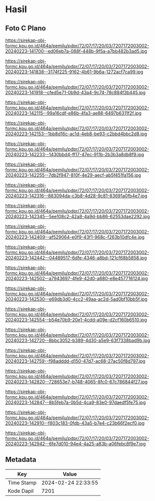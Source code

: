 # Hasil

## Foto C Plano

https://sirekap-obj-formc.kpu.go.id/464a/pemilu/pdpr/72/07/17/20/03/7207172003002-20240223-141700--ed06eb7a-088f-448b-9f5a-a7bb482b3ad5.jpg

https://sirekap-obj-formc.kpu.go.id/464a/pemilu/pdpr/72/07/17/20/03/7207172003002-20240223-141838--3174f225-9162-4b61-9b6a-1272acf7ca99.jpg

https://sirekap-obj-formc.kpu.go.id/464a/pemilu/pdpr/72/07/17/20/03/7207172003002-20240223-141918--cfed5e71-0b9d-43a4-9c74-78c884f3b445.jpg

https://sirekap-obj-formc.kpu.go.id/464a/pemilu/pdpr/72/07/17/20/03/7207172003002-20240223-142115--99a16cdf-e86b-4fa3-ae88-6497b6311f2f.jpg

https://sirekap-obj-formc.kpu.go.id/464a/pemilu/pdpr/72/07/17/20/03/7207172003002-20240223-142153--1bb8d16c-ac1d-4eb8-be93-c2bbd4bbc2d8.jpg

https://sirekap-obj-formc.kpu.go.id/464a/pemilu/pdpr/72/07/17/20/03/7207172003002-20240223-142233--1430bbd4-ff17-47ec-911b-2b3b3a8db8f9.jpg

https://sirekap-obj-formc.kpu.go.id/464a/pemilu/pdpr/72/07/17/20/03/7207172003002-20240223-142255--7db2f947-810f-4e29-aecf-ab5f451fa156.jpg

https://sirekap-obj-formc.kpu.go.id/464a/pemilu/pdpr/72/07/17/20/03/7207172003002-20240223-142316--883094da-c3b8-4d28-9c81-83691a0fb4e7.jpg

https://sirekap-obj-formc.kpu.go.id/464a/pemilu/pdpr/72/07/17/20/03/7207172003002-20240223-142345--5ee108c2-42a8-4a9d-bb86-62553dae2292.jpg

https://sirekap-obj-formc.kpu.go.id/464a/pemilu/pdpr/72/07/17/20/03/7207172003002-20240223-142409--af529064-e0f9-43f1-968c-f263b10dfc4e.jpg

https://sirekap-obj-formc.kpu.go.id/464a/pemilu/pdpr/72/07/17/20/03/7207172003002-20240223-142442--04489517-6dfe-4346-a8bd-121cf68b5858.jpg

https://sirekap-obj-formc.kpu.go.id/464a/pemilu/pdpr/72/07/17/20/03/7207172003002-20240223-142502--a7943697-4fe9-42d0-a680-e8e457716124.jpg

https://sirekap-obj-formc.kpu.go.id/464a/pemilu/pdpr/72/07/17/20/03/7207172003002-20240223-142530--e69db3d0-4cc2-49aa-ac2d-5ad0bf10bb5f.jpg

https://sirekap-obj-formc.kpu.go.id/464a/pemilu/pdpr/72/07/17/20/03/7207172003002-20240223-142554--b54e70b9-20e1-4cdd-a09e-d2cf160b6510.jpg

https://sirekap-obj-formc.kpu.go.id/464a/pemilu/pdpr/72/07/17/20/03/7207172003002-20240223-142720--8bbc3052-b389-4d30-a5e9-63f7338bad9b.jpg

https://sirekap-obj-formc.kpu.go.id/464a/pemilu/pdpr/72/07/17/20/03/7207172003002-20240223-142759--f98adddd-d150-47d7-ac68-27ac50f8d797.jpg

https://sirekap-obj-formc.kpu.go.id/464a/pemilu/pdpr/72/07/17/20/03/7207172003002-20240223-142820--728653e7-b748-4065-8fc0-67c786844f27.jpg

https://sirekap-obj-formc.kpu.go.id/464a/pemilu/pdpr/72/07/17/20/03/7207172003002-20240223-142847--8b5feb7a-0b5d-4ca9-83e0-97daedf5fe75.jpg

https://sirekap-obj-formc.kpu.go.id/464a/pemilu/pdpr/72/07/17/20/03/7207172003002-20240223-142910--f803c183-0fdb-43a5-b7e4-c23b66f2ecf0.jpg

https://sirekap-obj-formc.kpu.go.id/464a/pemilu/pdpr/72/07/17/20/03/7207172003002-20240223-142942--6fe7d010-94e4-4a25-a83b-a06febc8f9e7.jpg


## Metadata

| Key        | Value               |
| ---------- | ------------------- |
| Time Stamp | 2024-02-24 22:33:55 |
| Kode Dapil | 7201                |




